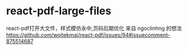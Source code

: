 # react-pdf-large-files
react-pdf打开大文件，样式模仿永中,页码后期优化
来自 ngoclinhng 的想法 https://github.com/wojtekmaj/react-pdf/issues/94#issuecomment-875514687
